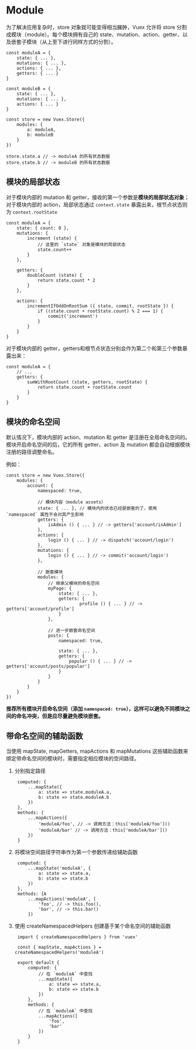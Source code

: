 # Module

为了解决应用复杂时，store 对象就可能变得相当臃肿，Vuex 允许将 store 分割成模块（module）。每个模块拥有自己的 state、mutation、action、getter、以及嵌套子模块（从上至下进行同样方式的分割）。

	const moduleA = {
		state: { ... },
		mutations: { ... },
		actions: { ... },
		getters: { ... }
	}

	const moduleB = {
		state: { ... },
		mutations: { ... },
		actions: { ... }
	}

	const store = new Vuex.Store({
		modules: {
			a: moduleA,
			b: moduleB
		}
	})

	store.state.a // -> moduleA 的所有状态数据
	store.state.b // -> moduleB 的所有状态数据

## 模块的局部状态

对于模块内部的 mutation 和 getter，接收的第一个参数是**模块的局部状态对象**；对于模块内部的 action，局部状态通过 `context.state` 暴露出来，根节点状态则为 `context.rootState`

	const moduleA = {
		state: { count: 0 },
		mutations: {
			increment (state) {
				// 这里的 `state` 对象是模块的局部状态
				state.count++
			}
		},

		getters: {
			doubleCount (state) {
				return state.count * 2
			}
		},

		actions: {
			incrementIfOddOnRootSum ({ state, commit, rootState }) {
				if ((state.count + rootState.count) % 2 === 1) {
					commit('increment')
				}
			}
		}
	}

对于模块内部的 getter，getters和根节点状态分别会作为第二个和第三个参数暴露出来：

	const moduleA = {
		// ...
		getters: {
			sumWithRootCount (state, getters, rootState) {
				return state.count + rootState.count
			}
		}
	}

## 模块的命名空间

默认情况下，模块内部的 action、mutation 和 getter 是注册在全局命名空间的。模块开启命名空间的后，它的所有 getter、action 及 mutation 都会自动根据模块注册的路径调整命名。

例如：

	const store = new Vuex.Store({
		modules: {
			account: {
				namespaced: true,

				// 模块内容（module assets）
				state: { ... }, // 模块内的状态已经是嵌套的了，使用 `namespaced` 属性不会对其产生影响
				getters: {
					isAdmin () { ... } // -> getters['account/isAdmin']
				},
				actions: {
					login () { ... } // -> dispatch('account/login')
				},
				mutations: {
					login () { ... } // -> commit('account/login')
				},

				// 嵌套模块
				modules: {
					// 继承父模块的命名空间
					myPage: {
						state: { ... },
						getters: {
								profile () { ... } // -> getters['account/profile']
						}
					},

					// 进一步嵌套命名空间
					posts: {
						namespaced: true,

						state: { ... },
						getters: {
							popular () { ... } // -> getters['account/posts/popular']
						}
					}
				}
			}
		}
	})

**推荐所有模块开启命名空间（添加 `namespaced: true`），这样可以避免不同模块之间的命名冲突，但是应尽量避免模块嵌套。**

## 带命名空间的辅助函数

当使用 mapState, mapGetters, mapActions 和 mapMutations 这些辅助函数来绑定带命名空间的模块时，需要指定相应模块的空间路径。

1. 分别指定路径

		computed: {
			...mapState({
				a: state => state.moduleA.a,
				b: state => state.moduleA.b
			})
		},
		methods: {
			...mapActions({
				'moduleA/foo', // -> 调用方法：this['moduleA/foo']()
				'moduleA/bar' // -> 调用方法：this['moduleA/bar']()
			})
		}

1. 将模块空间路径字符串作为第一个参数传递给辅助函数

		computed: {
			...mapState('moduleA', {
				a: state => state.a,
				b: state => state.b
			})
		},
		methods: {A
			...mapActions('moduleA', [
				'foo', // -> this.foo(),
				'bar', // -> this.bar()
			])

1. 使用 createNamespacedHelpers 创建基于某个命名空间的辅助函数

		import { createNamespacedHelpers } from 'vuex'

		const { mapState, mapActions } = createNamespacedHelpers('moduleA')

		export default {
			computed: {
				// 在 `moduleA` 中查找
				...mapState({
					a: state => state.a,
					b: state => state.b
				})
			},
			methods: {
				// 在 `moduleA` 中查找
				...mapActions([
					'foo',
					'bar'
				])
			}
		}


